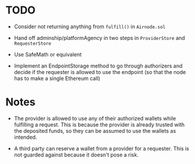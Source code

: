 # TODO

- Consider not returning anything from `fulfill()` in `Airnode.sol`

- Hand off adminship/platformAgency in two steps in `ProviderStore` and `RequesterStore`

- Use SafeMath or equivalent

- Implement an EndpointStorage method to go through authorizers and decide if the requester is allowed to use the endpoint (so that the node has to make a single Ethereum call)

# Notes

- The provider is allowed to use any of their authorized wallets while fulfilling a request.
This is because the provider is already trusted with the deposited funds, so they can be assumed to use the wallets as intended.

- A third party can reserve a wallet from a provider for a requester.
This is not guarded against because it doesn't pose a risk.
